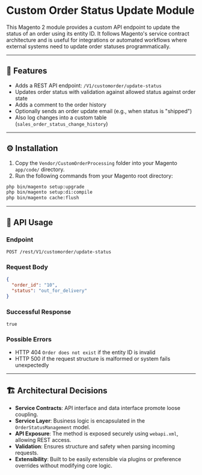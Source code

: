 # Custom Order Status Update Module

This Magento 2 module provides a custom API endpoint to update the status of an order using its entity ID. It follows Magento's service contract architecture and is useful for integrations or automated workflows where external systems need to update order statuses programmatically.

---

## 🧩 Features

- Adds a REST API endpoint: `/V1/customorder/update-status`
- Updates order status with validation against allowed status against order state
- Adds a comment to the order history
- Optionally sends an order update email (e.g., when status is "shipped")
- Also log changes into a custom table (`sales_order_status_change_history`)

---

## ⚙️ Installation

1. Copy the `Vendor/CustomOrderProcessing` folder into your Magento `app/code/` directory.
2. Run the following commands from your Magento root directory:

```bash
php bin/magento setup:upgrade
php bin/magento setup:di:compile
php bin/magento cache:flush
```

---

## 📡 API Usage

### Endpoint

```
POST /rest/V1/customorder/update-status
```

### Request Body

```json
{
  "order_id": "10",
  "status": "out_for_delivery"
}
```

### Successful Response

```
true
```

### Possible Errors

- HTTP 404 `Order does not exist` if the entity ID is invalid
- HTTP 500 if the request structure is malformed or system fails unexpectedly

---

## 🏗 Architectural Decisions

- **Service Contracts**: API interface and data interface promote loose coupling.
- **Service Layer**: Business logic is encapsulated in the `OrderStatusManagement` model.
- **API Exposure**: The method is exposed securely using `webapi.xml`, allowing REST access.
- **Validation**: Ensures structure and safety when parsing incoming requests.
- **Extensibility**: Built to be easily extensible via plugins or preference overrides without modifying core logic.
